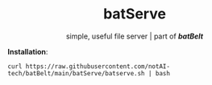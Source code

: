 <p align="center">
    <h1 align="center">batServe</h1>
    <p align="center">simple, useful file server | part of <b><i>batBelt</i></b></p>
</p>


**Installation**:

```curl https://raw.githubusercontent.com/notAI-tech/batBelt/main/batServe/batserve.sh | bash```
